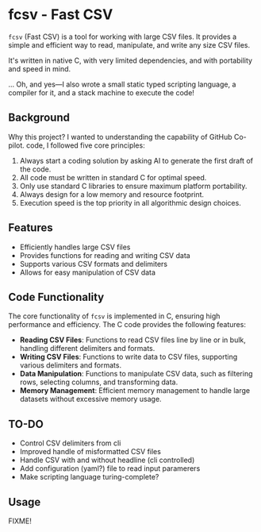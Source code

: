 # fcsv - Fast CSV

`fcsv` (Fast CSV) is a tool for working with large CSV files. It provides a simple and efficient 
way to read, manipulate, and write any size CSV files.

It's written in native C, with very limited dependencies, and with portability and speed in mind.

... Oh, and yes—I also wrote a small static typed scripting language, a compiler for it, and a
stack machine to execute the code!

## Background
Why this project? I wanted to understanding the capability of GitHub Co-pilot. code, I 
followed five core principles:

 1. Always start a coding solution by asking AI to generate the first draft of the code.
 2. All code must be written in standard C for optimal speed.
 3. Only use standard C libraries to ensure maximum platform portability.
 4. Always design for a low memory and resource footprint.
 5. Execution speed is the top priority in all algorithmic design choices.

## Features

- Efficiently handles large CSV files
- Provides functions for reading and writing CSV data
- Supports various CSV formats and delimiters
- Allows for easy manipulation of CSV data

## Code Functionality

The core functionality of `fcsv` is implemented in C, ensuring high performance and efficiency. 
The C code provides the following features:

- **Reading CSV Files**: Functions to read CSV files line by line or in bulk, handling 
different delimiters and formats.
- **Writing CSV Files**: Functions to write data to CSV files, supporting various 
delimiters and formats.
- **Data Manipulation**: Functions to manipulate CSV data, such as filtering rows, 
selecting columns, and transforming data.
- **Memory Management**: Efficient memory management to handle large datasets without 
excessive memory usage.

## TO-DO

- Control CSV delimiters from cli
- Improved handle of misformatted CSV files
- Handle CSV with and without headline (cli controlled)
- Add configuration (yaml?) file to read input paramerers
- Make scripting language turing-complete?

## Usage

FIXME!
